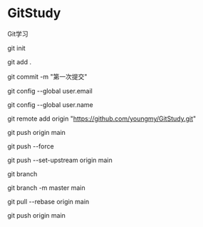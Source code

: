 # GitStudy
Git学习

git init

git add .

git commit -m "第一次提交"

git config --global user.email

git config --global user.name

git remote add origin "https://github.com/youngmy/GitStudy.git"

git push origin main

git push --force

git push --set-upstream origin main

git branch

git branch -m master main

git pull --rebase origin main

git push origin main

